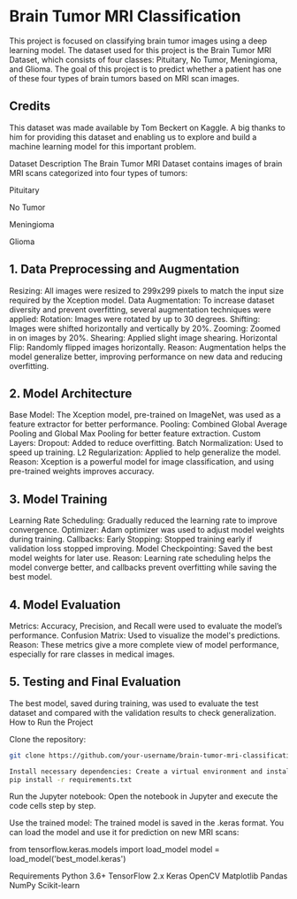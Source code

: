 # Brain Tumor MRI Classification

This project is focused on classifying brain tumor images using a deep learning model. The dataset used for this project is the Brain Tumor MRI Dataset, which consists of four classes: Pituitary, No Tumor, Meningioma, and Glioma. The goal of this project is to predict whether a patient has one of these four types of brain tumors based on MRI scan images.

## Credits

This dataset was made available by Tom Beckert on Kaggle. A big thanks to him for providing this dataset and enabling us to explore and build a machine learning model for this important problem.

Dataset Description
The Brain Tumor MRI Dataset contains images of brain MRI scans categorized into four types of tumors:

Pituitary

No Tumor

Meningioma 

Glioma 

## 1. Data Preprocessing and Augmentation

Resizing: All images were resized to 299x299 pixels to match the input size required by the Xception model.
Data Augmentation: To increase dataset diversity and prevent overfitting, several augmentation techniques were applied:
Rotation: Images were rotated by up to 30 degrees.
Shifting: Images were shifted horizontally and vertically by 20%.
Zooming: Zoomed in on images by 20%.
Shearing: Applied slight image shearing.
Horizontal Flip: Randomly flipped images horizontally.
Reason: Augmentation helps the model generalize better, improving performance on new data and reducing overfitting.

## 2. Model Architecture

Base Model: The Xception model, pre-trained on ImageNet, was used as a feature extractor for better performance.
Pooling: Combined Global Average Pooling and Global Max Pooling for better feature extraction.
Custom Layers:
Dropout: Added to reduce overfitting.
Batch Normalization: Used to speed up training.
L2 Regularization: Applied to help generalize the model.
Reason: Xception is a powerful model for image classification, and using pre-trained weights improves accuracy.

## 3. Model Training

Learning Rate Scheduling: Gradually reduced the learning rate to improve convergence.
Optimizer: Adam optimizer was used to adjust model weights during training.
Callbacks:
Early Stopping: Stopped training early if validation loss stopped improving.
Model Checkpointing: Saved the best model weights for later use.
Reason: Learning rate scheduling helps the model converge better, and callbacks prevent overfitting while saving the best model.

## 4. Model Evaluation

Metrics: Accuracy, Precision, and Recall were used to evaluate the model’s performance.
Confusion Matrix: Used to visualize the model's predictions.
Reason: These metrics give a more complete view of model performance, especially for rare classes in medical images.

## 5. Testing and Final Evaluation

The best model, saved during training, was used to evaluate the test dataset and compared with the validation results to check generalization.
How to Run the Project

Clone the repository:
```bash
git clone https://github.com/your-username/brain-tumor-mri-classification.git
```

```bash
Install necessary dependencies: Create a virtual environment and install the required libraries using requirements.txt:
pip install -r requirements.txt
```

Run the Jupyter notebook: Open the notebook in Jupyter and execute the code cells step by step.

Use the trained model: The trained model is saved in the .keras format. You can load the model and use it for prediction on new MRI scans:

from tensorflow.keras.models import load_model
model = load_model('best_model.keras')

Requirements
Python 3.6+
TensorFlow 2.x
Keras
OpenCV
Matplotlib
Pandas
NumPy
Scikit-learn
